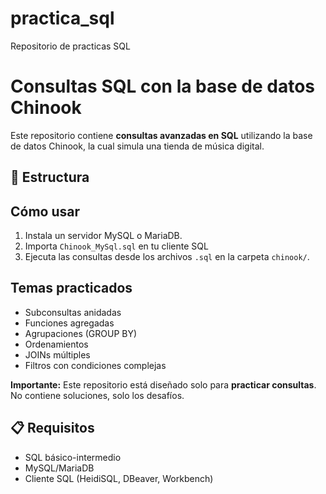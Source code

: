 # practica_sql
Repositorio de practicas SQL

# Consultas SQL con la base de datos Chinook 

Este repositorio contiene **consultas avanzadas en SQL** utilizando la base de datos Chinook, la cual simula una tienda de música digital.

## 📂 Estructura

## Cómo usar

1. Instala un servidor MySQL o MariaDB.
2. Importa `Chinook_MySql.sql` en tu cliente SQL 
3. Ejecuta las consultas desde los archivos `.sql` en la carpeta `chinook/`.

## Temas practicados

- Subconsultas anidadas
- Funciones agregadas
- Agrupaciones (GROUP BY)
- Ordenamientos
- JOINs múltiples
- Filtros con condiciones complejas

**Importante:** Este repositorio está diseñado solo para **practicar consultas**. No contiene soluciones, solo los desafíos.

## 📋 Requisitos

- SQL básico-intermedio
- MySQL/MariaDB
- Cliente SQL (HeidiSQL, DBeaver, Workbench)

